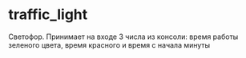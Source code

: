# traffic_light
Светофор. Принимает на входе 3 числа из консоли: время работы зеленого цвета, время красного и время с начала минуты
